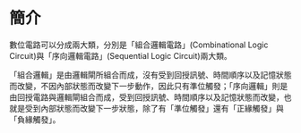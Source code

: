 # 簡介
數位電路可以分成兩大類，分別是「組合邏輯電路」(Combinational Logic Circuit)與「序向邏輯電路」(Sequential Logic Circuit)兩大類。

「組合邏輯」是由邏輯閘所組合而成，沒有受到回授訊號、時間順序以及記憶狀態而改變，不因內部狀態而改變下一步動作，因此只有準位觸發；「序向邏輯」則是由回授電路與邏輯閘組合而成，受到回授訊號、時間順序以及記憶狀態而改變，也就是受到內部狀態而改變下一步狀態，除了有「準位觸發」還有「正緣觸發」與「負緣觸發」。

